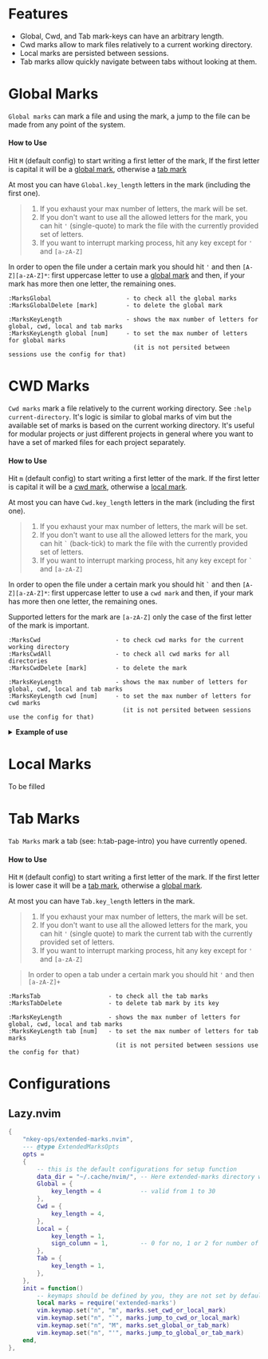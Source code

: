 # Features
- Global, Cwd, and Tab mark-keys can have an arbitrary length. 
- Cwd marks allow to mark files relatively to a current working directory.
- Local marks are persisted between sessions.
- Tab marks allow quickly navigate between tabs without looking at them.

# Global Marks
`Global marks` can mark a file and using the mark, a jump to the file can be made from any point of the system.

#### How to Use
Hit `M` (default config) to start writing a first letter of the mark, If the first letter is capital it will be a [global mark](#global-marks), otherwise a [tab mark](#tab-marks) 

At most you can have `Global.key_length` letters in the mark (including the first one).

> 1. If you exhaust your max number of letters, the mark will be set.
> 2. If you don't want to use all the allowed letters for the mark, you can hit `'` (single-quote) to mark the file with the currently provided set of letters.
> 3. If you want to interrupt marking process, hit any key except for `'` and `[a-zA-Z]`

In order to open the file under a certain mark you should hit `'` and then `[A-Z][a-zA-Z]*`: first uppercase letter to use a [global mark](#global-marks) and then, if your mark has more then one letter, the remaining ones.

    :MarksGlobal                     - to check all the global marks
    :MarksGlobalDelete [mark]        - to delete the global mark

    :MarksKeyLength                  - shows the max number of letters for global, cwd, local and tab marks
    :MarksKeyLength global [num]     - to set the max number of letters for global marks
                                       (it is not persited between sessions use the config for that)

# CWD Marks
`Cwd marks` mark a file relatively to the current working directory. See `:help current-directory`. It's logic is similar to global marks of vim but the available set of marks is based on the current working directory. It's useful for modular projects or just different projects in general where you want to have a set of marked files for each project separately.

#### How to Use
Hit `m` (default config) to start writing a first letter of the mark. If the first letter is capital it will be a [cwd mark](#cwd-marks), otherwise a [local mark](#local-marks). 

At most you can have `Cwd.key_length` letters in the mark (including the first one). 

> 1. If you exhaust your max number of letters, the mark will be set.
> 2. If you don't want to use all the allowed letters for the mark, you can hit `` ` `` (back-tick) to mark the file with the currently provided set of letters.
> 3. If you want to interrupt marking process, hit any key except for `` ` `` and `[a-zA-Z]`

In order to open the file under a certain mark you should hit `` ` `` and then `[A-Z][a-zA-Z]*`: first uppercase letter to use a `cwd mark` and then, if your mark has more then one letter, the remaining ones.

Supported letters for the mark are `[a-zA-Z]` only the case of the first letter of the mark is important.

    :MarksCwd                     - to check cwd marks for the current working directory
    :MarksCwdAll                  - to check all cwd marks for all directories
    :MarksCwdDelete [mark]        - to delete the mark

    :MarksKeyLength               - shows the max number of letters for global, cwd, local and tab marks
    :MarksKeyLength cwd [num]     - to set the max number of letters for cwd marks
                                    (it is not persited between sessions use the config for that)

<details> 
<summary><b> Example of use </b></summary>

## Example of use 
Here is an example of the modular project directory tree: 

     root ─┐
           ├── auth-server
           │   └── pom.xml
           ├── client-server
           │   └── pom.xml
           ├── resource-server
           │   └── pom.xml
           └── pom.xml

When neovim is opened at the path of the root directory the result of the call `:pwd`  (see `:h pwd`) will look like this `/your-path-to-root-directory/root`. Now every file we mark will be accessible only in case if our current working directory (cwd) is equal to that path.

If we open the pom file at `root/pom.xml` and hit `` mP` `` (default config) the file is marked with the `P` letter. You will see a message like this `MarksCwd:[P] /your-path-to-root-directory/root/pom.xml`. Now from any point of neovim (if the cwd is the same) we can open this file by hitting `` `P` `` (backtick, letter P, backtick). 

To see the list of all the marks set for this current working directory call `:MarksCwd`

Because there are multiple `pom` files, we can  assign to them different mark-keys. For example we can mark `root/auth-server/pom` with something like `mAp`, the mark-key is `Ap` first letter signals that it's an `auth-server` module and `p` that it's a `pom` file. But there can be plenty of files with the same goal in different modules and we would have to prepand our mark-key with extra letter to discern them.  

The solution is we can open neovim at the path of these module and make them a current directory or we can use tabs (see `:h tabs`). For example call `:tabe` and in a new tab set its cwd to (by default a new tab will have a cwd of the previous tab) using `:tcd auth-server` (see `:h tcd`). Now the call to `:pwd` shows something like `/your-path-to-root-directory/root/auth-server`

We can create 4 tabs for `root`, `auth-server`, `client-server`, and `resource-server` directories and mark their `pom` files after we set the cwd accordingly, the hit to `` `P` `` will result in opening a `pom` file that is relevant to that current working directory. 
</details>

# Local Marks
To be filled

# Tab Marks
`Tab Marks` mark a tab (see: h:tab-page-intro) you have currently opened. 

#### How to Use
Hit `M` (default config) to start writing a first letter of the mark. If the first letter is lower case it will be a [tab mark](#tab-marks), otherwise a [global mark](#global-marks). 

At most you can have `Tab.key_length` letters in the mark.

> 1. If you exhaust your max number of letters, the mark will be set.
> 2. If you don't want to use all the allowed letters for the mark, you can hit `'` (single quote) to mark the current tab with the currently provided set of letters.
> 3. If you want to interrupt marking process, hit any key except for `'` and `[a-zA-Z]`

> In order to open a tab under a certain mark you should hit `'` and then `[a-zA-Z]+`

    :MarksTab                   - to check all the tab marks
    :MarksTabDelete             - to delete tab mark by its key

    :MarksKeyLength             - shows the max number of letters for global, cwd, local and tab marks
    :MarksKeyLength tab [num]   - to set the max number of letters for tab marks 
                                  (it is not persited between sessions use the config for that)

# Configurations
## Lazy.nvim
```lua
{
    "nkey-ops/extended-marks.nvim",
    --- @type ExtendedMarksOpts
    opts =
    {
        -- this is the default configurations for setup function
        data_dir = "~/.cache/nvim/", -- Here extended-marks directory will be created to store data
        Global = {
            key_length = 4           -- valid from 1 to 30
        },
        Cwd = {
            key_length = 4,
        },
        Local = {
            key_length = 1,
            sign_column = 1,         -- 0 for no, 1 or 2 for number of characters
        },
        Tab = {
            key_length = 1,
        },
    },
    init = function()
        -- keymaps should be defined by you, they are not set by default
        local marks = require('extended-marks')
        vim.keymap.set("n", "m", marks.set_cwd_or_local_mark)
        vim.keymap.set("n", "`", marks.jump_to_cwd_or_local_mark)
        vim.keymap.set("n", "M", marks.set_global_or_tab_mark)
        vim.keymap.set("n", "'", marks.jump_to_global_or_tab_mark)
    end,
},
